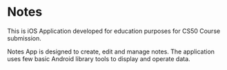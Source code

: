 
# Notes

This is iOS Application developed for education purposes for CS50 Course submission.

Notes App is designed to create, edit and manage notes. The application uses few basic Android library tools to display and operate data.
